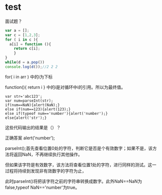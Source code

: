 # test
面试题？

```js
var a = [];
var c = [1,2,3]; 
for ( i in c ){
  a[i] = function (){
    return c[i];
    }
} 
while(d = a.pop())
console.log(d());//2 2 2
```
for( i in arr ) 中的i为下标 

function(){ return i } 中的i是对循环中i的引用。所以为最终值。

```
var str='abc123'; 
var num=parseInt(str); 
if(num==NaN){alert(NaN);} 
else if(num==123){alert(123);} 
else if(typeof num=='number'){alert('number');} 
else{alert('str');}
```
这些代码输出的结果是（）？

正确答案 alert('number');

parseInt();首先查看位置0处的字符，判断它是否是个有效数字；如果不是，该方法将返回NaN，不再继续执行其他操作。

但如果该字符是有效数字，该方法将查看位置1处的字符，进行同样的测试。这一过程将持续到发现非有效数字的字符为止，

此时parseInt()将把该字符之前的字符串转换成数字。此外NaN==NaN为false,typeof NaN=='number'为true。
